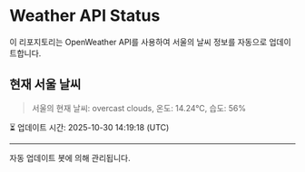 
# Weather API Status

이 리포지토리는 OpenWeather API를 사용하여 서울의 날씨 정보를 자동으로 업데이트합니다.

## 현재 서울 날씨
> 서울의 현재 날씨: overcast clouds, 온도: 14.24°C, 습도: 56%

⏳ 업데이트 시간: 2025-10-30 14:19:18 (UTC)

---
자동 업데이트 봇에 의해 관리됩니다.
